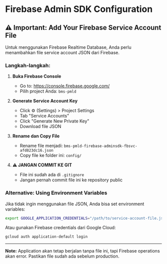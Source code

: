 # Firebase Admin SDK Configuration

## ⚠️ Important: Add Your Firebase Service Account File

Untuk menggunakan Firebase Realtime Database, Anda perlu menambahkan file service account JSON dari Firebase.

### Langkah-langkah:

1. **Buka Firebase Console**

   - Go to: https://console.firebase.google.com/
   - Pilih project Anda: `bms-pmld`

2. **Generate Service Account Key**

   - Click ⚙️ (Settings) > Project Settings
   - Tab "Service Accounts"
   - Click "Generate New Private Key"
   - Download file JSON

3. **Rename dan Copy File**

   - Rename file menjadi: `bms-pmld-firebase-adminsdk-fbsvc-afd823dc16.json`
   - Copy file ke folder ini: `config/`

4. **⚠️ JANGAN COMMIT KE GIT**
   - File ini sudah ada di `.gitignore`
   - Jangan pernah commit file ini ke repository public

### Alternative: Using Environment Variables

Jika tidak ingin menggunakan file JSON, Anda bisa set environment variables:

```bash
export GOOGLE_APPLICATION_CREDENTIALS="/path/to/service-account-file.json"
```

Atau gunakan Firebase credentials dari Google Cloud:

```bash
gcloud auth application-default login
```

---

**Note:** Application akan tetap berjalan tanpa file ini, tapi Firebase operations akan error. Pastikan file sudah ada sebelum production.

